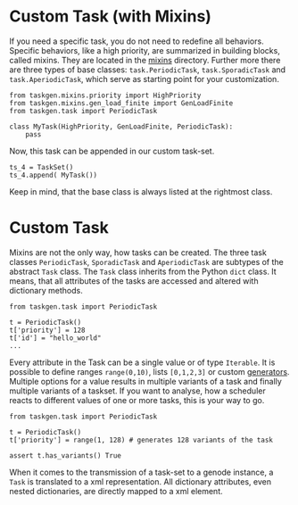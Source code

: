 # Custom Task (with Mixins)

If you need a specific task, you do not need to redefine all behaviors. Specific
behaviors, like a high priority, are summarized in building blocks, called
mixins. They are located in the [mixins](../mixins) directory.  Further more
there are three types of base classes: `task.PeriodicTask`, `task.SporadicTask`
and `task.AperiodicTask`, which serve as starting point for your customization.

```
from taskgen.mixins.priority import HighPriority
from taskgen.mixins.gen_load_finite import GenLoadFinite
from taskgen.task import PeriodicTask

class MyTask(HighPriority, GenLoadFinite, PeriodicTask):
    pass
```

Now, this task can be appended in our custom task-set.

```
ts_4 = TaskSet()
ts_4.append( MyTask())
```

Keep in mind, that the base class is always listed at the rightmost class.

# Custom Task

Mixins are not the only way, how tasks can be created. The three task classes
`PeriodicTask`, `SporadicTask` and `AperiodicTask` are subtypes of the abstract
`Task` class. The `Task` class inherits from the Python `dict` class. It means,
that all attributes of the tasks are accessed and altered with dictionary
methods.

``` 
from taskgen.task import PeriodicTask

t = PeriodicTask()
t['priority'] = 128
t['id'] = "hello_world"
...
```

Every attribute in the Task can be a single value or of type `Iterable`. It is
possible to define ranges `range(0,10)`, lists `[0,1,2,3]` or custom
[generators](https://wiki.python.org/moin/Generators). Multiple options for a
value results in multiple variants of a task and finally multiple variants of a
taskset. If you want to analyse, how a scheduler reacts to different values of
one or more tasks, this is your way to go.

```
from taskgen.task import PeriodicTask

t = PeriodicTask()
t['priority'] = range(1, 128) # generates 128 variants of the task

assert t.has_variants() True
```

When it comes to the transmission of a task-set to a genode instance, a `Task`
is translated to a xml representation. All dictionary attributes, even nested
dictionaries, are directly mapped to a xml element.
